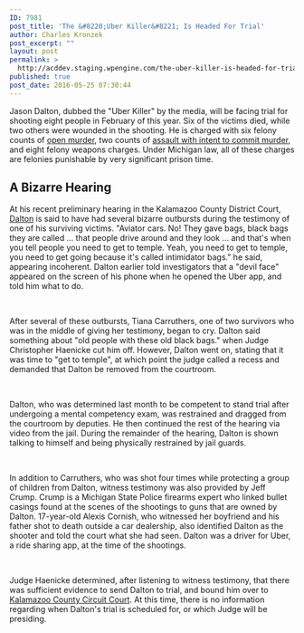 ```yaml
---
ID: 7981
post_title: 'The &#8220;Uber Killer&#8221; Is Headed For Trial'
author: Charles Kronzek
post_excerpt: ""
layout: post
permalink: >
  http://acddev.staging.wpengine.com/the-uber-killer-is-headed-for-trial.html
published: true
post_date: 2016-05-25 07:30:44
---
```

<span style="font-weight: 400;">Jason Dalton, dubbed the "Uber Killer" by the media, will be facing trial for shooting eight people in February of this year. Six of the victims died, while two others were wounded in the shooting. He is charged with six felony counts of </span><a href="http://acddev.staging.wpengine.com/michigan-open-murder-attorneys.html"><span style="font-weight: 400;">open murder</span></a><span style="font-weight: 400;">, two counts of </span><a href="http://acddev.staging.wpengine.com/assault-intent-commit-murder-attorneys.html" target="_blank"><span style="font-weight: 400;">assault with intent to commit murder</span></a><span style="font-weight: 400;">, and eight felony weapons charges. Under Michigan law, all of these charges are felonies punishable by very significant prison time.</span>
<h2>A Bizarre Hearing</h2>
<span style="font-weight: 400;">At his recent preliminary hearing in the Kalamazoo County District Court, </span><a href="http://acddev.staging.wpengine.com/kalamazoo-shooting-suspect-arrested.html" target="_blank"><span style="font-weight: 400;">Dalton</span></a><span style="font-weight: 400;"> is said to have had several bizarre outbursts during the testimony of one of his surviving victims. "Aviator cars. No! They gave bags, black bags they are called ... that people drive around and they look ... and that's when you tell people you need to get to temple. Yeah, you need to get to temple, you need to get going because it's called intimidator bags." he said, appearing incoherent. Dalton earlier told investigators that a "devil face" appeared on the screen of his phone when he opened the Uber app, and told him what to do.</span>

&nbsp;

<span style="font-weight: 400;">After several of these outbursts, Tiana Carruthers, one of two survivors who was in the middle of giving her testimony, began to cry. Dalton said something about "old people with these old black bags." when Judge Christopher Haenicke cut him off. However, Dalton went on, stating that it was time to "get to temple", at which point the judge called a recess and demanded that Dalton be removed from the courtroom.</span>

&nbsp;

<span style="font-weight: 400;">Dalton, who was determined last month to be competent to stand trial after undergoing a mental competency exam, was restrained and dragged from the courtroom by deputies. He then continued the rest of the hearing via video from the jail. During the remainder of the hearing, Dalton is shown talking to himself and being physically restrained by jail guards.</span>

&nbsp;

<span style="font-weight: 400;">In addition to Carruthers, who was shot four times while protecting a group of children from Dalton, witness testimony was also provided by Jeff Crump. Crump is a Michigan State Police firearms expert who linked bullet casings found at the scenes of the shootings to guns that are owned by Dalton. 17-year-old Alexis Cornish, who witnessed her boyfriend and his father shot to death outside a car dealership, also identified Dalton as the shooter and told the court what she had seen. Dalton was a driver for Uber, a ride sharing app, at the time of the shootings.</span>

&nbsp;

<span style="font-weight: 400;">Judge Haenicke determined, after listening to witness testimony, that there was sufficient evidence to send Dalton to trial, and bound him over to </span><a href="http://acddev.staging.wpengine.com/kalamazoo-county-criminal-defense-attorneys.html" target="_blank"><span style="font-weight: 400;">Kalamazoo County Circuit Court</span></a><span style="font-weight: 400;">. At this time, there is no information regarding when Dalton's trial is scheduled for, or which Judge will be presiding.</span>